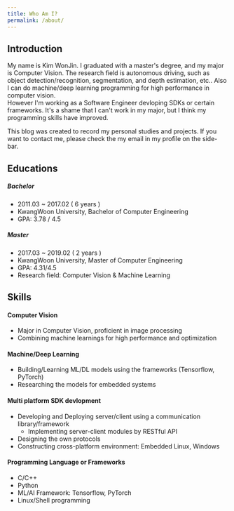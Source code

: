 ```yaml
---
title: Who Am I?
permalink: /about/
---
```


## Introduction
My name is Kim WonJin. I graduated with a master's degree, and my major is Computer Vision. The research field is autonomous driving, such as object detection/recognition, segmentation, and depth estimation, etc..  Also I can do machine/deep learning programming for high performance in computer vision. <br/>
However I'm working as a Software Engineer devloping SDKs or certain frameworks. It's a shame that I can't work in my major, but I think my programming skills have improved.

This blog was created to record my personal studies and projects. If you want to contact me, please check the my email in my profile on the side-bar.

## Educations
##### Bachelor
- 2011.03 ~ 2017.02 ( 6 years )
- KwangWoon University, Bachelor of Computer Engineering
- GPA: 3.78 / 4.5

##### Master
- 2017.03 ~ 2019.02 ( 2 years )
- KwangWoon University, Master of Computer Engineering
- GPA: 4.31/4.5
- Research field: Computer Vision & Machine Learning

## Skills
#### Computer Vision
- Major in Computer Vision, proficient in image processing
- Combining machine learnings for high performance and optimization

#### Machine/Deep Learning
- Building/Learning ML/DL models using the frameworks (Tensorflow, PyTorch)
- Researching the models for embedded systems

#### Multi platform SDK devlopment
- Developing and Deploying server/client using a communication library/framework
    - Implementing server-client modules by RESTful API
- Designing the own protocols
- Constructing cross-platform environment: Embedded Linux, Windows

#### Programming Language or Frameworks
- C/C++
- Python
- ML/AI Framework: Tensorflow, PyTorch
- Linux/Shell programming
